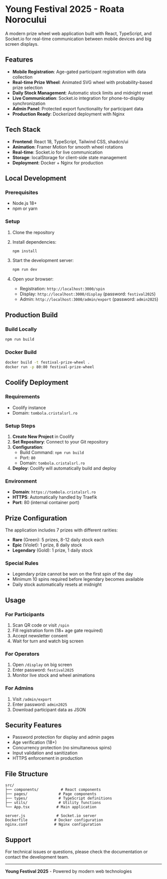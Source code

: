# Young Festival 2025 - Roata Norocului

A modern prize wheel web application built with React, TypeScript, and Socket.io for real-time communication between mobile devices and big screen displays.

## Features

- **Mobile Registration**: Age-gated participant registration with data collection
- **Real-time Prize Wheel**: Animated SVG wheel with probability-based prize selection
- **Daily Stock Management**: Automatic stock limits and midnight reset
- **Live Communication**: Socket.io integration for phone-to-display synchronization
- **Admin Panel**: Protected export functionality for participant data
- **Production Ready**: Dockerized deployment with Nginx

## Tech Stack

- **Frontend**: React 18, TypeScript, Tailwind CSS, shadcn/ui
- **Animation**: Framer Motion for smooth wheel rotations
- **Real-time**: Socket.io for live communication
- **Storage**: localStorage for client-side state management
- **Deployment**: Docker + Nginx for production

## Local Development

### Prerequisites

- Node.js 18+
- npm or yarn

### Setup

1. Clone the repository
2. Install dependencies:
   ```bash
   npm install
   ```

3. Start the development server:
   ```bash
   npm run dev
   ```

4. Open your browser:
   - Registration: `http://localhost:3000/spin`
   - Display: `http://localhost:3000/display` (password: `festival2025`)
   - Admin: `http://localhost:3000/admin/export` (password: `admin2025`)

## Production Build

### Build Locally

```bash
npm run build
```

### Docker Build

```bash
docker build -t festival-prize-wheel .
docker run -p 80:80 festival-prize-wheel
```

## Coolify Deployment

### Requirements

- Coolify instance
- Domain: `tombola.cristalsrl.ro`

### Setup Steps

1. **Create New Project** in Coolify
2. **Set Repository**: Connect to your Git repository
3. **Configuration**:
   - Build Command: `npm run build`
   - Port: `80`
   - Domain: `tombola.cristalsrl.ro`
4. **Deploy**: Coolify will automatically build and deploy

### Environment

- **Domain**: `https://tombola.cristalsrl.ro`
- **HTTPS**: Automatically handled by Traefik
- **Port**: 80 (internal container port)

## Prize Configuration

The application includes 7 prizes with different rarities:

- **Rare** (Green): 5 prizes, 8-12 daily stock each
- **Epic** (Violet): 1 prize, 8 daily stock
- **Legendary** (Gold): 1 prize, 1 daily stock

### Special Rules

- Legendary prize cannot be won on the first spin of the day
- Minimum 10 spins required before legendary becomes available
- Daily stock automatically resets at midnight

## Usage

### For Participants

1. Scan QR code or visit `/spin`
2. Fill registration form (18+ age gate required)
3. Accept newsletter consent
4. Wait for turn and watch big screen

### For Operators

1. Open `/display` on big screen
2. Enter password: `festival2025`
3. Monitor live stock and wheel animations

### For Admins

1. Visit `/admin/export`
2. Enter password: `admin2025`
3. Download participant data as JSON

## Security Features

- Password protection for display and admin pages
- Age verification (18+)
- Concurrency protection (no simultaneous spins)
- Input validation and sanitization
- HTTPS enforcement in production

## File Structure

```
src/
├── components/          # React components
├── pages/              # Page components
├── types/              # TypeScript definitions
├── utils/              # Utility functions
└── App.tsx            # Main application

server.js              # Socket.io server
Dockerfile            # Docker configuration
nginx.conf            # Nginx configuration
```

## Support

For technical issues or questions, please check the documentation or contact the development team.

---

**Young Festival 2025** - Powered by modern web technologies